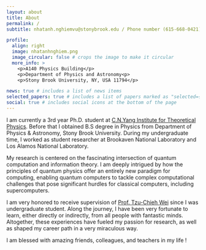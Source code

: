 ```yaml
---
layout: about
title: About
permalink: /
subtitle: nhatanh.nghiemvu@stonybrook.edu / Phone number (615-668-0421)

profile:
  align: right
  image: nhatanhnghiem.png
  image_circular: false # crops the image to make it circular
  more_info: >
    <p>A140 Physics Building</p>
    <p>Department of Physics and Astronomy<p>
    <p>Stony Brook University, NY, USA 11794</p>

news: true # includes a list of news items
selected_papers: true # includes a list of papers marked as "selected={true}"
social: true # includes social icons at the bottom of the page
---
```

I am currently a 3rd year Ph.D. student at [C.N.Yang Institute for Theoretical Physics](http://insti.physics.sunysb.edu/itp/www/). Before that I obtained B.S degree in Physics from Department of Physics & Astronomy,  Stony Brook University.  During my undergraduate time,  I worked as student researcher at Brookaven National Laboratory and Los Alamos National Laboratory.

My research is centered on the fascinating intersection of quantum computation and information theory. I am deeply intrigued by how the principles of quantum physics offer an entirely new paradigm for computing, enabling quantum computers to tackle complex computational challenges that pose significant hurdles for classical computers, including supercomputers.

I am very honored to receive supervision of [Prof. Tzu-Chieh Wei](http://insti.physics.sunysb.edu/~twei/) since I was undergraduate student. Along the journey, I have been very fortunate to learn, either directly or indirectly,  from all people with fantastic minds.  Altogether, these experiences have fueled my passion for research, as well as shaped my career path in a very miraculous way. 

I am blessed with amazing friends, colleagues, and teachers in my life ! 





